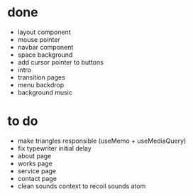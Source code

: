 # done

- layout component
- mouse pointer
- navbar component
- space background
- add cursor pointer to buttons
- intro
- transition pages
- menu backdrop
- background music

# to do

- make triangles responsible (useMemo + useMediaQuery)
- fix typewriter initial delay
- about page
- works page
- service page
- contact page
- clean sounds context to recoil sounds atom
